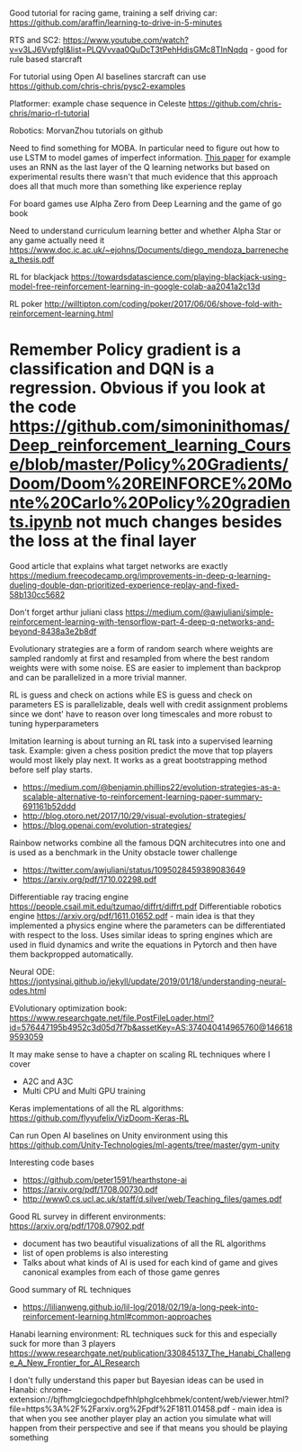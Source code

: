 Good tutorial for racing game,  training a self driving car: https://github.com/araffin/learning-to-drive-in-5-minutes

RTS and SC2: https://www.youtube.com/watch?v=v3LJ6VvpfgI&list=PLQVvvaa0QuDcT3tPehHdisGMc8TInNqdq - good for rule based starcraft

For tutorial using Open AI baselines starcraft can use
https://github.com/chris-chris/pysc2-examples

Platformer: example chase sequence in Celeste 
https://github.com/chris-chris/mario-rl-tutorial

Robotics: MorvanZhou tutorials on github

Need to find something for MOBA. In particular need to figure out how to use LSTM to model games of imperfect information. [This paper](https://arxiv.org/pdf/1507.06527.pdf) for example uses an RNN as the last layer of the Q learning networks but based on experimental results there wasn't that much evidence that this approach does all that much more than something like experience replay

For board games use Alpha Zero from Deep Learning and the game of go book

Need to understand curriculum learning better and whether Alpha Star or any game actually need it https://www.doc.ic.ac.uk/~ejohns/Documents/diego_mendoza_barrenechea_thesis.pdf

RL for blackjack https://towardsdatascience.com/playing-blackjack-using-model-free-reinforcement-learning-in-google-colab-aa2041a2c13d

RL poker http://willtipton.com/coding/poker/2017/06/06/shove-fold-with-reinforcement-learning.html

Remember Policy gradient is a classification and DQN is a regression. Obvious if you look at the code https://github.com/simoninithomas/Deep_reinforcement_learning_Course/blob/master/Policy%20Gradients/Doom/Doom%20REINFORCE%20Monte%20Carlo%20Policy%20gradients.ipynb not much changes besides the loss at the final layer
=======
Good article that explains what target networks are exactly https://medium.freecodecamp.org/improvements-in-deep-q-learning-dueling-double-dqn-prioritized-experience-replay-and-fixed-58b130cc5682

Don't forget arthur juliani class https://medium.com/@awjuliani/simple-reinforcement-learning-with-tensorflow-part-4-deep-q-networks-and-beyond-8438a3e2b8df

Evolutionary strategies are a form of random search where weights are sampled randomly at first and resampled from where the best random weights were with some noise. ES are easier to implement than backprop and can be parallelized in a more trivial manner.

RL is guess and check on actions while ES is guess and check on parameters
ES is parallelizable, deals well with credit assignment problems since we dont' have to reason over long timescales and more robust to tuning hyperparameters

Imitation learning is about turning an RL task into a supervised learning task. Example: given a chess position predict the move that top players would most likely play next. It works as a great bootstrapping method before self play starts.

* https://medium.com/@benjamin.phillips22/evolution-strategies-as-a-scalable-alternative-to-reinforcement-learning-paper-summary-691161b52ddd
* http://blog.otoro.net/2017/10/29/visual-evolution-strategies/
* https://blog.openai.com/evolution-strategies/

Rainbow networks combine all the famous DQN architecutres into one and is used as a benchmark in the Unity obstacle tower challenge
* https://twitter.com/awjuliani/status/1095028459389083649
* https://arxiv.org/pdf/1710.02298.pdf

Differentiable ray tracing engine https://people.csail.mit.edu/tzumao/diffrt/diffrt.pdf
Differentiable robotics engine https://arxiv.org/pdf/1611.01652.pdf - main idea is that they implemented a physics engine where the parameters can be differentiated with respect to the loss. Uses similar ideas to spring engines which are used in fluid dynamics and write the equations in Pytorch and then have them backpropped automatically.

Neural ODE: https://jontysinai.github.io/jekyll/update/2019/01/18/understanding-neural-odes.html

EVolutionary optimization book: https://www.researchgate.net/file.PostFileLoader.html?id=576447195b4952c3d05d7f7b&assetKey=AS:374040414965760@1466189593059

It may make sense to have a chapter on scaling RL techniques where I cover
* A2C and A3C
* Multi CPU and Multi GPU training

Keras implementations of all the RL algorithms: https://github.com/flyyufelix/VizDoom-Keras-RL

Can run Open AI baselines on Unity environment using this https://github.com/Unity-Technologies/ml-agents/tree/master/gym-unity

Interesting code bases
* https://github.com/peter1591/hearthstone-ai
* https://arxiv.org/pdf/1708.00730.pdf
* http://www0.cs.ucl.ac.uk/staff/d.silver/web/Teaching_files/games.pdf

Good RL survey in different environments: https://arxiv.org/pdf/1708.07902.pdf 
* document has two beautiful visualizations of all the RL algorithms
* list of open problems is also interesting
* Talks about what kinds of AI is used for each kind of game and gives canonical examples from each of those game genres


Good summary of RL techniques
* https://lilianweng.github.io/lil-log/2018/02/19/a-long-peek-into-reinforcement-learning.html#common-approaches


Hanabi learning environment: RL techniques suck for this and especially suck for more than 3 players https://www.researchgate.net/publication/330845137_The_Hanabi_Challenge_A_New_Frontier_for_AI_Research

I don't fully understand this paper but Bayesian ideas can be used in Hanabi: chrome-extension://bjfhmglciegochdpefhhlphglcehbmek/content/web/viewer.html?file=https%3A%2F%2Farxiv.org%2Fpdf%2F1811.01458.pdf - main idea is that when you see another player play an action you simulate what will happen from their perspective and see if that means you should be playing something